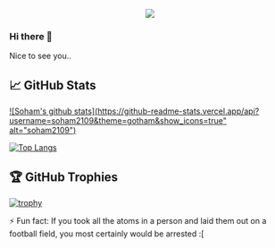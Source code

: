 <!--
**soham2109/soham2109** is a ✨ _special_ ✨ repository because its `README.md` (this file) appears on your GitHub profile.

Here are some ideas to get you started:

- 🔭 I’m currently working on ...
- 🌱 I’m currently learning ...
- 👯 I’m looking to collaborate on ...
- 🤔 I’m looking for help with ...
- 💬 Ask me about ...
- 📫 How to reach me: ...
- 😄 Pronouns: ...
- ⚡ Fun fact: ...
-->

<p style="text-align:center">
  <a href="https://github.com/antonkomarev/github-profile-views-counter">
    <img src="https://komarev.com/ghpvc/?username=soham2109&color=blueviolet">
</a>
<p>

### Hi there 👋

<p> 
  Nice to see you..
</p>

## &#x1f4c8; GitHub Stats
[![Soham's github stats](https://github-readme-stats.vercel.app/api?username=soham2109&theme=gotham&show_icons=true" alt="soham2109")]()

[![Top Langs](https://github-readme-stats.vercel.app/api/top-langs/?username=soham2109&langs_count=5&theme=tokyonight)](https://github.com/anuraghazra/github-readme-stats)

## 🏆 GitHub Trophies

[![trophy](https://github-profile-trophy.vercel.app/?username=soham2109&theme=nord&column=7)](https://github.com/ryo-ma/github-profile-trophy)

⚡ Fun fact: If you took all the atoms in a person and laid them out on a football field, you most certainly would be arrested :[

